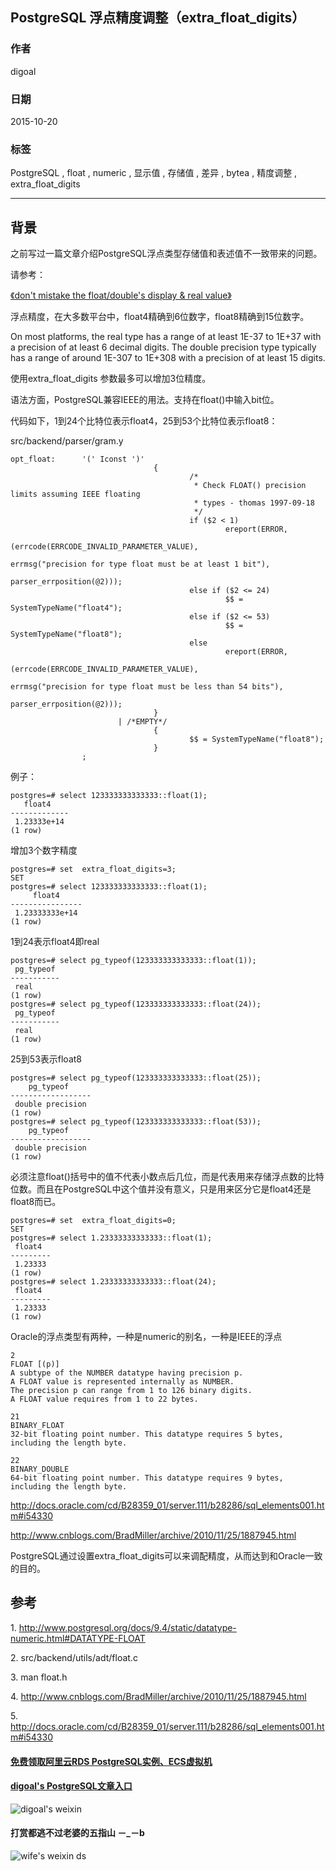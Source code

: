## PostgreSQL 浮点精度调整（extra_float_digits） 
                                                                                                                                                                               
### 作者                                                                                                                                                              
digoal                                                                                                                                                              
                                                                                                                                                              
### 日期                                                                                                                                                               
2015-10-20                                                                                                                                                   
                                                                                                                                                                
### 标签                                                                                                                                                              
PostgreSQL , float , numeric , 显示值 , 存储值 , 差异 , bytea , 精度调整 , extra_float_digits      
                                                                                                                                                                          
----                                                                                                                                                                          
                                                                                                                                                                           
## 背景                                                                                                   
之前写过一篇文章介绍PostgreSQL浮点类型存储值和表述值不一致带来的问题。  
  
请参考：  
  
[《don't mistake the float/double's display & real value》](../201503/20150313_01.md)    
  
浮点精度，在大多数平台中，float4精确到6位数字，float8精确到15位数字。  
  
On most platforms, the real type has a range of at least 1E-37 to 1E+37 with a precision of at least 6 decimal digits. The double precision type typically has a range of around 1E-307 to 1E+308 with a precision of at least 15 digits.  
  
使用extra_float_digits 参数最多可以增加3位精度。  
  
语法方面，PostgreSQL兼容IEEE的用法。支持在float()中输入bit位。  
  
代码如下，1到24个比特位表示float4，25到53个比特位表示float8：  
  
src/backend/parser/gram.y  
  
```  
opt_float:      '(' Iconst ')'  
                                {  
                                        /*  
                                         * Check FLOAT() precision limits assuming IEEE floating  
                                         * types - thomas 1997-09-18  
                                         */  
                                        if ($2 < 1)  
                                                ereport(ERROR,  
                                                                (errcode(ERRCODE_INVALID_PARAMETER_VALUE),  
                                                                 errmsg("precision for type float must be at least 1 bit"),  
                                                                 parser_errposition(@2)));  
                                        else if ($2 <= 24)  
                                                $$ = SystemTypeName("float4");  
                                        else if ($2 <= 53)  
                                                $$ = SystemTypeName("float8");  
                                        else  
                                                ereport(ERROR,  
                                                                (errcode(ERRCODE_INVALID_PARAMETER_VALUE),  
                                                                 errmsg("precision for type float must be less than 54 bits"),  
                                                                 parser_errposition(@2)));  
                                }  
                        | /*EMPTY*/  
                                {  
                                        $$ = SystemTypeName("float8");  
                                }  
                ;  
```  
  
例子：  
  
```  
postgres=# select 123333333333333::float(1);  
   float4      
-------------  
 1.23333e+14  
(1 row)  
```  
  
增加3个数字精度  
  
```  
postgres=# set  extra_float_digits=3;  
SET  
postgres=# select 123333333333333::float(1);  
     float4       
----------------  
 1.23333333e+14  
(1 row)  
```  
  
1到24表示float4即real  
  
```  
postgres=# select pg_typeof(123333333333333::float(1));  
 pg_typeof   
-----------  
 real  
(1 row)  
postgres=# select pg_typeof(123333333333333::float(24));  
 pg_typeof   
-----------  
 real  
(1 row)  
```  
  
25到53表示float8  
  
```  
postgres=# select pg_typeof(123333333333333::float(25));  
    pg_typeof       
------------------  
 double precision  
(1 row)  
postgres=# select pg_typeof(123333333333333::float(53));  
    pg_typeof       
------------------  
 double precision  
(1 row)  
```  
  
必须注意float()括号中的值不代表小数点后几位，而是代表用来存储浮点数的比特位数。而且在PostgreSQL中这个值并没有意义，只是用来区分它是float4还是float8而已。  
  
```  
postgres=# set  extra_float_digits=0;  
SET  
postgres=# select 1.23333333333333::float(1);  
 float4    
---------  
 1.23333  
(1 row)  
postgres=# select 1.23333333333333::float(24);  
 float4    
---------  
 1.23333  
(1 row)  
```  
  
Oracle的浮点类型有两种，一种是numeric的别名，一种是IEEE的浮点  
  
```  
2  
FLOAT [(p)]  
A subtype of the NUMBER datatype having precision p.   
A FLOAT value is represented internally as NUMBER.   
The precision p can range from 1 to 126 binary digits.   
A FLOAT value requires from 1 to 22 bytes.  
  
21  
BINARY_FLOAT  
32-bit floating point number. This datatype requires 5 bytes, including the length byte.  
  
22  
BINARY_DOUBLE  
64-bit floating point number. This datatype requires 9 bytes, including the length byte.  
```  
  
http://docs.oracle.com/cd/B28359_01/server.111/b28286/sql_elements001.htm#i54330  
  
http://www.cnblogs.com/BradMiller/archive/2010/11/25/1887945.html  
  
PostgreSQL通过设置extra_float_digits可以来调配精度，从而达到和Oracle一致的目的。  
  
## 参考  
1\. http://www.postgresql.org/docs/9.4/static/datatype-numeric.html#DATATYPE-FLOAT  
  
2\. src/backend/utils/adt/float.c  
  
3\. man float.h  
  
4\. http://www.cnblogs.com/BradMiller/archive/2010/11/25/1887945.html  
  
5\. http://docs.oracle.com/cd/B28359_01/server.111/b28286/sql_elements001.htm#i54330  
  
  
  
  
  
  
  
  
  
  
  
  
  
#### [免费领取阿里云RDS PostgreSQL实例、ECS虚拟机](https://free.aliyun.com/ "57258f76c37864c6e6d23383d05714ea")
  
  
#### [digoal's PostgreSQL文章入口](https://github.com/digoal/blog/blob/master/README.md "22709685feb7cab07d30f30387f0a9ae")
  
  
![digoal's weixin](../pic/digoal_weixin.jpg "f7ad92eeba24523fd47a6e1a0e691b59")
  
  
  
  
  
  
#### 打赏都逃不过老婆的五指山 －_－b  
![wife's weixin ds](../pic/wife_weixin_ds.jpg "acd5cce1a143ef1d6931b1956457bc9f")
  
